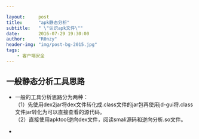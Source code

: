 ```yaml
---  

layout:     post
title:      "apk静态分析"
subtitle:   " \"认识apk文件\""
date:       2016-07-29 19:30:00
author:     "R0nzy"
header-img: "img/post-bg-2015.jpg"
tags:
    - 客户端安全
---
```


## 一般静态分析工具思路
* 一般的工具分析思路分为两种：  
（1）先使用dex2jar将dex文件转化成.class文件的jar包再使用jd-gui将.class文件jar转化为可以直接查看的源代码。  
（2）直接使用apktool逆向dex文件，阅读smali源码和逆向分析.so文件。 

*  
